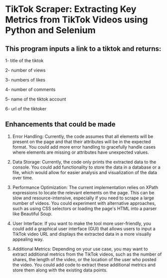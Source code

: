 # TikTok Scraper: Extracting Key Metrics from TikTok Videos using Python and Selenium
## This program inputs a link to a tiktok and returns:
1- title of the tiktok 

2- number of views 

3- numbers of likes 

4- number of comments 

5- name of the tiktok account 

6- url of the tiktoker

## Enhancements that could be made
1.	Error Handling:
Currently, the code assumes that all elements will be present on the page and that their attributes will be in the expected format. You could add more error handling to gracefully handle cases where elements are missing or attributes have unexpected values.

2.	Data Storage:
Currently, the code only prints the extracted data to the console. You could add functionality to store the data in a database or a file, which would allow for easier analysis and visualization of the data over time.

3.	Performance Optimization: 
The current implementation relies on XPath expressions to locate the relevant elements on the page. This can be slow and resource-intensive, especially if you need to scrape a large number of videos. You could experiment with alternative approaches, such as using CSS selectors or loading the page's HTML into a parser like Beautiful Soup.

4.	User Interface: 
If you want to make the tool more user-friendly, you could add a graphical user interface (GUI) that allows users to input a TikTok video URL and displays the extracted data in a more visually appealing way.

5.	Additional Metrics: 
Depending on your use case, you may want to extract additional metrics from the TikTok videos, such as the number of shares, the length of the video, or the location of the user who posted the video. You could add code to extract these additional metrics and store them along with the existing data points.


